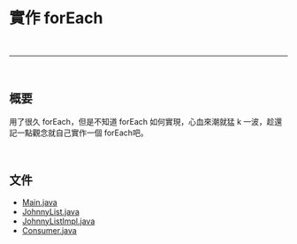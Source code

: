 # 實作 forEach

<br>

-------------------------

<br>

## 概要

用了很久 forEach，但是不知道 forEach 如何實現，心血來潮就猛 k 一波，趁還記一點觀念就自己實作一個 forEach吧。

<br>

## 文件

* [Main.java](./Main.java)
* [JohnnyList.java](./JohnnyList.java)
* [JohnnyListImpl.java](./JohnnyListImpl.java)
* [Consumer.java](./Consumer.java)

